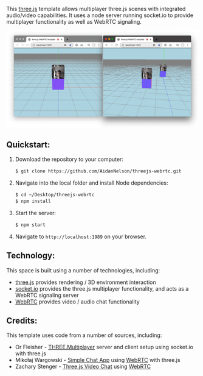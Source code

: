 This [three.js](threejs.org) template allows multiplayer three.js scenes with integrated audio/video capabilities.  It uses a node server running socket.io to provide multiplayer functionality as well as WebRTC signaling. 

![image of multiplayer 3D scene](/docs/images/threejs-webrtc.gif)

## Quickstart:

1. Download the repository to your computer: 
    ```bash
    $ git clone https://github.com/AidanNelson/threejs-webrtc.git
    ```
2. Navigate into the local folder and install Node dependencies:
    ```bash
    $ cd ~/Desktop/threejs-webrtc
    $ npm install
    ```
3. Start the server:
    ```bash
    $ npm start
    ```
4. Navigate to `http://localhost:1989` on your browser.

## Technology:

This space is built using a number of technologies, including:

* [three.js](https://threejs.org/) provides rendering / 3D environment interaction
* [socket.io](https://socket.io/) provides the three.js multiplayer functionality, and acts as a WebRTC signaling server
* [WebRTC](https://developer.mozilla.org/en-US/docs/Web/API/WebRTC_API) provides video / audio chat functionality

## Credits:

This template uses code from a number of sources, including: 

* Or Fleisher - [THREE.Multiplayer](https://github.com/juniorxsound/THREE.Multiplayer) server and client setup using socket.io with three.js
* Mikołaj Wargowski - [Simple Chat App](https://github.com/Miczeq22/simple-chat-app) using [WebRTC](https://developer.mozilla.org/en-US/docs/Web/API/WebRTC_API) with three.js
* Zachary Stenger - [Three.js Video Chat](https://github.com/zacharystenger/three-js-video-chat) using [WebRTC](https://developer.mozilla.org/en-US/docs/Web/API/WebRTC_API)
